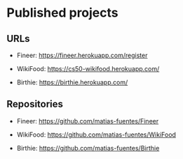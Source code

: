 # Published projects

## URLs

- Fineer: https://fineer.herokuapp.com/register

- WikiFood: https://cs50-wikifood.herokuapp.com/

- Birthie: https://birthie.herokuapp.com/

## Repositories

- Fineer: https://github.com/matias-fuentes/Fineer

- WikiFood: https://github.com/matias-fuentes/WikiFood

- Birthie: https://github.com/matias-fuentes/Birthie
